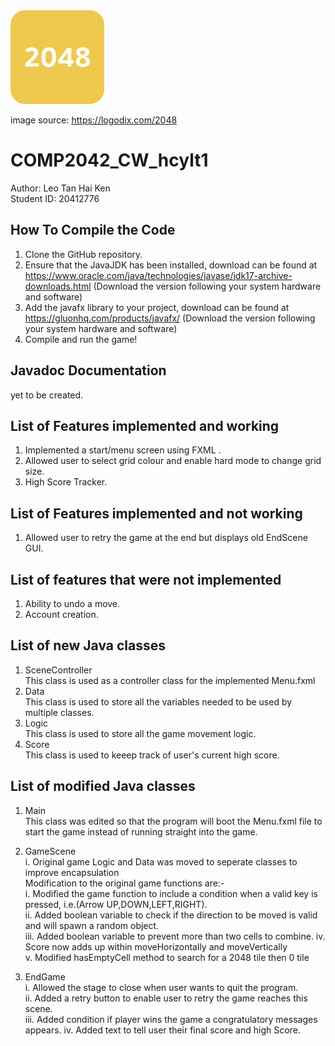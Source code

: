 <img height="150" src="src/logo.png" width="150"/>  

image source: https://logodix.com/2048

# COMP2042_CW_hcylt1

Author: Leo Tan Hai Ken  
Student ID: 20412776  

## How To Compile the Code  
1. Clone the GitHub repository. 
2. Ensure that the JavaJDK has been installed, download can be found at https://www.oracle.com/java/technologies/javase/jdk17-archive-downloads.html
   (Download the version following your system hardware and software)
3. Add the javafx library to your project, download can be found at https://gluonhq.com/products/javafx/
   (Download the version following your system hardware and software)
4. Compile and run the game!

## Javadoc Documentation
yet to be created.

## List of Features implemented and working

1. Implemented a start/menu screen using FXML .
2. Allowed user to select grid colour and enable hard mode to change grid size.
3. High Score Tracker.

## List of Features implemented and not working  
1. Allowed user to retry the game at the end but displays old EndScene GUI.

## List of features that were not implemented
1. Ability to undo a move.
2. Account creation.

## List of new Java classes
1. SceneController  
This class is used as a controller class for the implemented Menu.fxml 
2. Data  
This class is used to store all the variables needed to be used by multiple classes.
3. Logic  
This class is used to store all the game movement logic.  
4. Score  
This class is used to keeep track of user's current high score.

## List of modified Java classes

1. Main  
 This class was edited so that the program will boot the Menu.fxml file to start the game instead of running straight into the game.

2. GameScene   
i. Original game Logic and Data was moved to seperate classes to improve encapsulation  
Modification to the original game functions are:-  
i. Modified the game function to include a condition when a valid key is pressed, i.e.(Arrow UP,DOWN,LEFT,RIGHT).   
ii. Added boolean variable to check if the direction to be moved is valid and will spawn a random object.  
iii. Added boolean variable to prevent more than two cells to combine.
iv. Score now adds up within moveHorizontally and moveVertically  
v. Modified hasEmptyCell method to search for a 2048 tile then 0 tile 

3. EndGame  
i. Allowed the stage to close when user wants to quit the program.  
ii. Added a retry button to enable user to retry the game reaches this scene.  
iii. Added condition if player wins the game a congratulatory messages appears.
iv. Added text to tell user their final score and high Score.